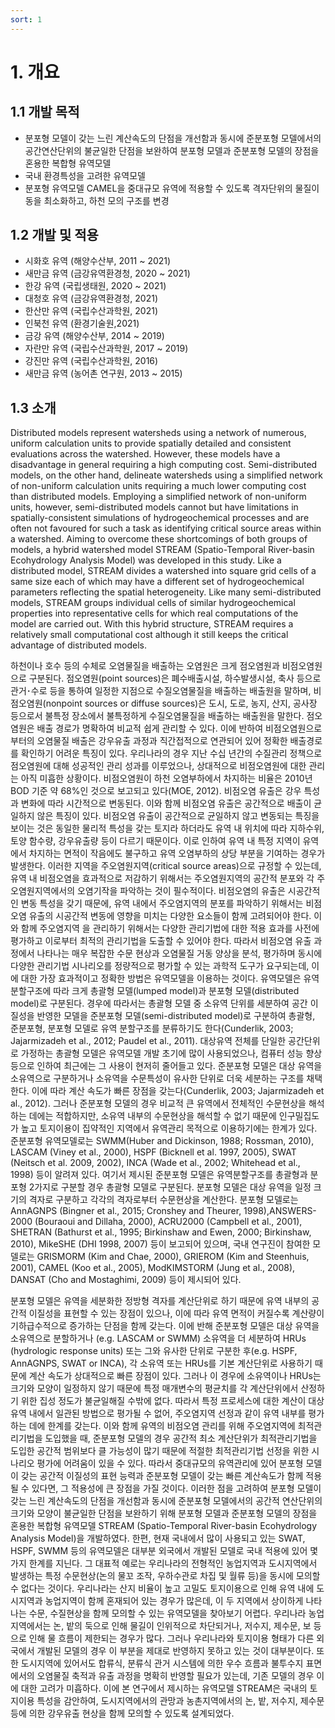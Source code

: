 ```yaml
---
sort: 1
---
```


# 1. 개요

## 1.1 개발 목적 ##

- 분포형 모델이 갖는 느린 계산속도의 단점을 개선함과 동시에 준분포형 모델에서의 공간연산단위의 불균일한 단점을 보완하여 분포형 모델과 준분포형 모델의 장점을 혼용한 복합형 유역모델
- 국내 환경특성을 고려한 유역모델
- 분포형 유역모델 CAMEL을 중대규모 유역에 적용할 수 있도록 격자단위의 물질이동을 최소화하고, 하천 모의 구조를 변경

## 1.2 개발 및 적용 ##
- 시화호 유역 (해양수산부, 2011 ~ 2021)
- 새만금 유역 (금강유역환경청, 2020 ~ 2021)
- 한강 유역 (국립생태원, 2020 ~ 2021)
- 대청호 유역 (금강유역환경청, 2021)
- 한산만 유역 (국립수산과학원, 2021)
- 인북천 유역 (환경기술원,2021)
- 금강 유역 (해양수산부, 2014 ~ 2019)
- 자란만 유역 (국립수산과학원, 2017 ~ 2019)
- 강진만 유역 (국립수산과학원, 2016)
- 새만금 유역 (농어촌 연구원, 2013 ~ 2015)

## 1.3 소개 ##

Distributed models represent watersheds using a network of numerous, uniform calculation units to provide spatially detailed and consistent evaluations across the watershed. However, these models have a disadvantage in general requiring a high computing cost. Semi-distributed models, on the other hand, delineate watersheds using a simplified network of non-uniform calculation units requiring a much lower computing cost than distributed models. Employing a simplified network of non-uniform units, however, semi-distributed models cannot but have limitations in spatially-consistent simulations of hydrogeochemical processes and are often not favoured for such a task as identifying critical source areas within a watershed. Aiming to overcome these shortcomings of both groups of models, a hybrid watershed model STREAM (Spatio-Temporal River-basin Ecohydrology Analysis Model) was developed in this study. Like a distributed model, STREAM divides a watershed into square grid cells of a same size each of which may have a different set of hydrogeochemical parameters reflecting the spatial heterogeneity. Like many semi-distributed models, STREAM groups individual cells of similar hydrogeochemical properties into representative cells for which real computations of the model are carried out. With this hybrid structure, STREAM requires a relatively small computational cost although it still keeps the critical advantage of distributed models.

하천이나 호수 등의 수체로 오염물질을 배출하는 오염원은 크게 점오염원과 비점오염원으로 구분된다. 점오염원(point sources)은 폐수배출시설, 하수발생시설, 축사 등으로 관거･수로 등을 통하여 일정한 지점으로 수질오염물질을 배출하는 배출원을 말하며, 비점오염원(nonpoint sources or diffuse sources)은 도시, 도로, 농지, 산지, 공사장 등으로서 불특정 장소에서 불특정하게 수질오염물질을 배출하는 배출원을 말한다. 점오염원은 배출 경로가 명확하여 비교적 쉽게 관리할 수 있다. 이에 반하여 비점오염원으로부터의 오염물질 배출은 강우유출 과정과 직간접적으로 연관되어 있어 정확한 배출경로를 확인하기 어려운 특징이 있다. 우리나라의 경우 지난 수십 년간의 수질관리 정책으로 점오염원에 대해 성공적인 관리 성과를 이루었으나, 상대적으로 비점오염원에 대한 관리는 아직 미흡한 상황이다. 비점오염원이 하천 오염부하에서 차지하는 비율은 2010년 BOD 기준 약 68%인 것으로 보고되고 있다(MOE, 2012). 비점오염 유출은 강우 특성과 변화에 따라 시간적으로 변동된다. 이와 함께 비점오염 유출은 공간적으로 배출이 균일하지 않은 특징이 있다. 비점오염 유출이 공간적으로 균일하지 않고 변동되는 특징을 보이는 것은 동일한 물리적 특성을 갖는 토지라 하더라도 유역 내 위치에 따라 지하수위, 토양 함수량, 강우유출량 등이 다르기 때문이다. 이로 인하여 유역 내 특정 지역이 유역에서 차지하는 면적이 작음에도 불구하고 유역 오염부하의 상당 부분을 기여하는 경우가 발생한다. 이러한 지역을 주오염원지역(critical source areas)으로 규정할 수 있는데, 유역 내 비점오염을 효과적으로 저감하기 위해서는 주오염원지역의 공간적 분포와 각 주오염원지역에서의 오염기작을 파악하는 것이 필수적이다. 비점오염의 유출은 시공간적인 변동 특성을 갖기 때문에, 유역 내에서 주오염지역의 분포를 파악하기 위해서는 비점오염 유출의 시공간적 변동에 영향을 미치는 다양한 요소들이 함께 고려되어야 한다. 이와 함께 주오염지역 을 관리하기 위해서는 다양한 관리기법에 대한 적용 효과를 사전에 평가하고 이로부터 최적의 관리기법을 도출할 수 있어야 한다. 따라서 비점오염 유출 과정에서 나타나는 매우 복잡한 수문 현상과 오염물질 거동 양상을 분석, 평가하며 동시에 다양한 관리기법 시나리오를 정량적으로 평가할 수 있는 과학적 도구가 요구되는데, 이에 대한 가장 효과적이고 정확한 방법은 유역모델을 이용하는 것이다. 유역모델은 유역분할구조에 따라 크게 총괄형 모델(lumped model)과 분포형 모델(distributed model)로 구분된다. 경우에 따라서는 총괄형 모델 중 소유역 단위를 세분하여 공간 이질성을 반영한 모델을 준분포형 모델(semi-distributed model)로 구분하여 총괄형, 준분포형, 분포형 모델로 유역 분할구조를 분류하기도 한다(Cunderlik, 2003; Jajarmizadeh et al., 2012; Paudel et al., 2011). 대상유역 전체를 단일한 공간단위로 가정하는 총괄형 모델은 유역모델 개발 초기에 많이 사용되었으나, 컴퓨터 성능 향상 등으로 인하여 최근에는 그 사용이 현저히 줄어들고 있다. 준분포형 모델은 대상 유역을 소유역으로 구분하거나 소유역을 수문특성이 유사한 단위로 더욱 세분하는 구조를 채택한다. 이에 따라 계산 속도가 빠른 장점을 갖는다(Cunderlik, 2003; Jajarmizadeh et al., 2012). 그러나 준분포형 모델의 경우 비교적 큰 유역에서 전체적인 수문현상을 해석하는 데에는 적합하지만, 소유역 내부의 수문현상을 해석할 수 없기 때문에 인구밀집도가 높고 토지이용이 집약적인 지역에서 유역관리 목적으로 이용하기에는 한계가 있다. 준분포형 유역모델로는 SWMM(Huber and Dickinson, 1988; Rossman, 2010), LASCAM (Viney et al., 2000), HSPF (Bicknell et al. 1997, 2005), SWAT (Neitsch et al. 2009, 2002), INCA (Wade et al., 2002; Whitehead et al., 1998) 등이 알려져 있다. 여기서 제시된 준분포형 모델은 유역분할구조를 총괄형과 분포형 2가지로 구분할 경우 총괄형 모델로 구분된다. 분포형 모델은 대상 유역을 일정 크기의 격자로 구분하고 각각의 격자로부터 수문현상을 계산한다. 분포형 모델로는 AnnAGNPS (Bingner et al., 2015; Cronshey and Theurer, 1998),ANSWERS-2000 (Bouraoui and Dillaha, 2000), ACRU2000 (Campbell et al., 2001), SHETRAN (Bathurst et al., 1995; Birkinshaw and Ewen, 2000; Birkinshaw, 2010), MikeSHE (DHI 1998, 2007) 등이 보고되어 있으며, 국내 연구진이 참여한 모델로는 GRISMORM (Kim and Chae, 2000), GRIEROM (Kim and Steenhuis, 2001), CAMEL (Koo et al., 2005), ModKIMSTORM (Jung et al., 2008), DANSAT (Cho and Mostaghimi, 2009) 등이 제시되어 있다.

분포형 모델은 유역을 세분화한 정방형 격자를 계산단위로 하기 때문에 유역 내부의 공간적 이질성을 표현할 수 있는 장점이 있으나, 이에 따라 유역 면적이 커질수록 계산량이 기하급수적으로 증가하는 단점을 함께 갖는다. 이에 반해 준분포형 모델은 대상 유역을 소유역으로 분할하거나 (e.g. LASCAM or SWMM) 소유역을 더 세분하여 HRUs (hydrologic response units) 또는 그와 유사한 단위로 구분한 후(e.g. HSPF, AnnAGNPS, SWAT or INCA), 각 소유역 또는 HRUs를 기본 계산단위로 사용하기 때문에 계산 속도가 상대적으로 빠른 장점이 있다. 그러나 이 경우에 소유역이나 HRUs는 크기와 모양이 일정하지 않기 때문에 특정 매개변수의 평균치를 각 계산단위에서 산정하기 위한 집성 정도가 불균일해질 수밖에 없다. 따라서 특정 프로세스에 대한 계산이 대상 유역 내에서 일관된 방법으로 평가될 수 없어, 주오염지역 선정과 같이 유역 내부를 평가하는 데에 한계를 갖는다. 이와 함께 유역의 비점오염 관리를 위해 주오염지역에 최적관리기법을 도입했을 때, 준분포형 모델의 경우 공간적 최소 계산단위가 최적관리기법을 도입한 공간적 범위보다 클 가능성이 많기 때문에 적절한 최적관리기법 선정을 위한 시나리오 평가에 어려움이 있을 수 있다. 따라서 중대규모의 유역관리에 있어 분포형 모델이 갖는 공간적 이질성의 표현 능력과 준분포형 모델이 갖는 빠른 계산속도가 함께 적용될 수 있다면, 그 적용성에 큰 장점을 가질 것이다. 이러한 점을 고려하여 분포형 모델이 갖는 느린 계산속도의 단점을 개선함과 동시에 준분포형 모델에서의 공간적 연산단위의 크기와 모양이 불균일한 단점을 보완하기 위해 분포형 모델과 준분포형 모델의 장점을 혼용한 복합형 유역모델 STREAM (Spatio-Temporal River-basin Ecohydrology Analysis Model)을 개발하였다. 한편, 현재 국내에서 많이 사용되고 있는 SWAT, HSPF, SWMM 등의 유역모델은 대부분 외국에서 개발된 모델로 국내 적용에 있어 몇 가지 한계를 지닌다. 그 대표적 예로는 우리나라의 전형적인 농업지역과 도시지역에서 발생하는 특정 수문현상(논의 물꼬 조작, 우하수관로 차집 및 월류 등)을 동시에 모의할 수 없다는 것이다. 우리나라는 산지 비율이 높고 고밀도 토지이용으로 인해 유역 내에 도시지역과 농업지역이 함께 혼재되어 있는 경우가 많은데, 이 두 지역에서 상이하게 나타나는 수문, 수질현상을 함께 모의할 수 있는 유역모델을 찾아보기 어렵다. 우리나라 농업지역에서는 논, 밭의 둑으로 인해 물길이 인위적으로 차단되거나, 저수지, 제수문, 보 등으로 인해 물 흐름이 제한되는 경우가 많다. 그러나 우리나라와 토지이용 형태가 다른 외국에서 개발된 모델의 경우 이 부분을 제대로 반영하지 못하고 있는 것이 대부분이다. 또한 도시지역에 있어서도 합류식, 분류식 관거 시스템에 의한 우수 흐름과 불투수지 표면에서의 오염물질 축적과 유출 과정을 명확히 반영할 필요가 있는데, 기존 모델의 경우 이에 대한 고려가 미흡하다. 이에 본 연구에서 제시하는 유역모델 STREAM은 국내의 토지이용 특성을 감안하여, 도시지역에서의 관망과 농촌지역에서의 논, 밭, 저수지, 제수문 등에 의한 강우유출 현상을 함께 모의할 수 있도록 설계되었다.